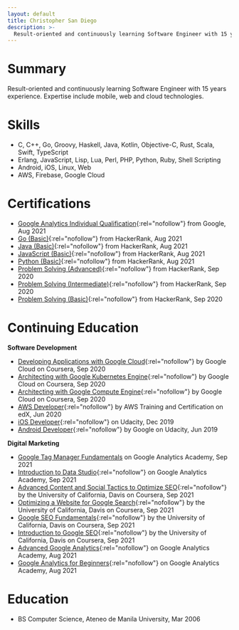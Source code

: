 ```yaml
---
layout: default
title: Christopher San Diego
description: >-
  Result-oriented and continuously learning Software Engineer with 15 years experience. Expertise include mobile, web and cloud technologies.
---
```


# Summary

Result-oriented and continuously learning Software Engineer with 15 years experience. Expertise include mobile, web and cloud technologies.

# Skills

- C, C++, Go, Groovy, Haskell, Java, Kotlin, Objective-C, Rust, Scala, Swift, TypeScript
- Erlang, JavaScript, Lisp, Lua, Perl, PHP, Python, Ruby, Shell Scripting
- Android, iOS, Linux, Web
- AWS, Firebase, Google Cloud

# Certifications

- [Google Analytics Individual Qualification](https://skillshop.exceedlms.com/student/award/Vwk2EJVSpkffafdffRdGBgVw){:rel="nofollow"} from Google, Aug 2021
- [Go (Basic)](https://www.hackerrank.com/certificates/6371e5486d1d){:rel="nofollow"} from HackerRank, Aug 2021
- [Java (Basic)](https://www.hackerrank.com/certificates/161f86ffefff){:rel="nofollow"} from HackerRank, Aug 2021
- [JavaScript (Basic)](https://www.hackerrank.com/certificates/a752c48894bf){:rel="nofollow"} from HackerRank, Aug 2021
- [Python (Basic)](https://www.hackerrank.com/certificates/a846d2656288){:rel="nofollow"} from HackerRank, Aug 2021
- [Problem Solving (Advanced)](https://www.hackerrank.com/certificates/ad47d2d6e7d5){:rel="nofollow"} from HackerRank, Sep 2020
- [Problem Solving (Intermediate)](https://www.hackerrank.com/certificates/a8cbfb4a747b){:rel="nofollow"} from HackerRank, Sep 2020
- [Problem Solving (Basic)](https://www.hackerrank.com/certificates/2d7646232d23){:rel="nofollow"} from HackerRank, Sep 2020

# Continuing Education

**Software Development**

- [Developing Applications with Google Cloud](https://www.coursera.org/account/accomplishments/specialization/certificate/J667WVKMXDJ7){:rel="nofollow"} by Google Cloud on Coursera, Sep 2020
- [Architecting with Google Kubernetes Engine](https://www.coursera.org/account/accomplishments/specialization/certificate/R3PA848GMMCB){:rel="nofollow"} by Google Cloud on Coursera, Sep 2020
- [Architecting with Google Compute Engine](https://www.coursera.org/account/accomplishments/specialization/certificate/655FMUDLMRWG){:rel="nofollow"} by Google Cloud on Coursera, Sep 2020
- [AWS Developer](https://www.edx.org/xseries/aws-developer-series){:rel="nofollow"} by AWS Training and Certification on edX, Jun 2020
- [iOS Developer](https://www.udacity.com/course/ios-developer-nanodegree--nd003){:rel="nofollow"} on Udacity, Dec 2019
- [Android Developer](https://www.udacity.com/course/android-kotlin-developer-nanodegree--nd940){:rel="nofollow"} by Google on Udacity, Jun 2019

**Digital Marketing**

- [Google Tag Manager Fundamentals](https://analytics.google.com/analytics/academy/certificate/npGN4VGaRIuOwFS7r5AF8w) on Google Analytics Academy, Sep 2021
- [Introduction to Data Studio](https://analytics.google.com/analytics/academy/certificate/Os-o08u2QGy4g1f3PxOU6w){:rel="nofollow"} on Google Analytics Academy, Sep 2021
- [Advanced Content and Social Tactics to Optimize SEO](https://www.coursera.org/account/accomplishments/certificate/8YY75WWWXBT7){:rel="nofollow"} by the University of California, Davis on Coursera, Sep 2021
- [Optimizing a Website for Google Search](https://www.coursera.org/account/accomplishments/certificate/XX2QW6LSMBB5){:rel="nofollow"} by the University of California, Davis on Coursera, Sep 2021
- [Google SEO Fundamentals](https://www.coursera.org/account/accomplishments/certificate/DMDKQJQ8AQJT){:rel="nofollow"} by the University of California, Davis on Coursera, Sep 2021
- [Introduction to Google SEO](https://www.coursera.org/account/accomplishments/certificate/VQ5UXWPT2CD2){:rel="nofollow"} by the University of California, Davis on Coursera, Sep 2021
- [Advanced Google Analytics](https://analytics.google.com/analytics/academy/certificate/LpOc9WJ9S8CuO1J-9yvLmA){:rel="nofollow"} on Google Analytics Academy, Aug 2021
- [Google Analytics for Beginners](https://analytics.google.com/analytics/academy/certificate/iVbJEAv7Rmy28_jM6cVv1g){:rel="nofollow"} on Google Analytics Academy, Aug 2021

# Education

- BS Computer Science, Ateneo de Manila University, Mar 2006

